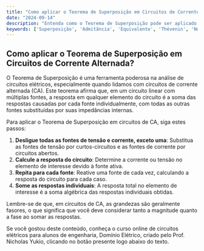 ```yaml
---
title: "Como aplicar o Teorema de Superposição em Circuitos de Corrente Alternada?"
date: "2024-09-14"
description: "Entenda como o Teorema de Superposição pode ser aplicado em circuitos de corrente alternada, uma técnica essencial para a análise de circuitos complexos."
keywords: ['Superposição', 'Admitância', 'Equivalente', 'Thévenin', 'Número', 'Nodal', 'Análise']
---
```


## Como aplicar o Teorema de Superposição em Circuitos de Corrente Alternada?

O Teorema de Superposição é uma ferramenta poderosa na análise de circuitos elétricos, especialmente quando lidamos com circuitos de corrente alternada (CA). Este teorema afirma que, em um circuito linear com múltiplas fontes, a resposta em qualquer elemento do circuito é a soma das respostas causadas por cada fonte individualmente, com todas as outras fontes substituídas por suas impedâncias internas.

Para aplicar o Teorema de Superposição em circuitos de CA, siga estes passos:

1. **Desligue todas as fontes de tensão e corrente, exceto uma**: Substitua as fontes de tensão por curtos-circuitos e as fontes de corrente por circuitos abertos.
2. **Calcule a resposta do circuito**: Determine a corrente ou tensão no elemento de interesse devido à fonte ativa.
3. **Repita para cada fonte**: Reative uma fonte de cada vez, calculando a resposta do circuito para cada caso.
4. **Some as respostas individuais**: A resposta total no elemento de interesse é a soma algébrica das respostas individuais obtidas.

Lembre-se de que, em circuitos de CA, as grandezas são geralmente fasores, o que significa que você deve considerar tanto a magnitude quanto a fase ao somar as respostas.

Se você gostou deste conteúdo, conheça o curso online de circuitos elétricos para alunos de engenharia, Domínio Elétrico, criado pelo Prof. Nicholas Yukio, clicando no botão presente logo abaixo do texto.